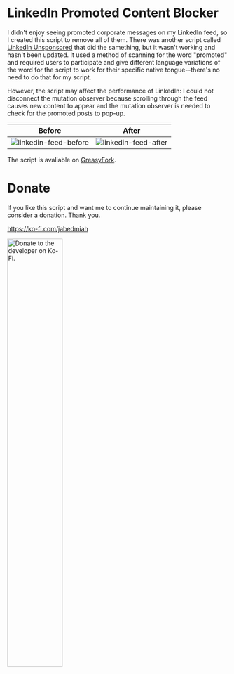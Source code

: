 # LinkedIn Promoted Content Blocker

I didn't enjoy seeing promoted corporate messages on my LinkedIn feed, so I created this script to remove all of them. There was
another script called [LinkedIn Unsponsored](https://greasyfork.org/en/scripts/379003-linkedin-unsponsored) that did the samething, but 
it wasn't working and hasn't been updated. It used a method of scanning for the word "promoted" and required users 
to participate and give different language variations of the word for the script to work for their specific native tongue--there's no need to do that for my script.

However, the script may affect the performance of LinkedIn: I could not disconnect the mutation observer because
scrolling through the feed causes new content to appear and the mutation observer is needed to check for the promoted
posts to pop-up.

| Before             |  After |
:-------------------------:|:-------------------------:
![linkedin-feed-before](https://github.com/miahj1/linkedin-promoted-content-blocker/assets/84815985/eda62a04-e0aa-4681-8808-6db7dcec50e2)  |  ![linkedin-feed-after](https://github.com/miahj1/linkedin-promoted-content-blocker/assets/84815985/a6ff7396-c1e0-43d0-805e-295cef01a632)

The script is avaliable on [GreasyFork](https://greasyfork.org/en/scripts/475168-linkedin-promoted-content-blocker).

# Donate
If you like this script and want me to continue maintaining it, please consider a donation. Thank you.

https://ko-fi.com/jabedmiah

<img alt="Donate to the developer on Ko-Fi." width="50%" src="https://github.com/miahj1/direct-youtube-description-urls/assets/84815985/567eb7ac-5d8b-470f-a8ab-0d398d658c80"/>
